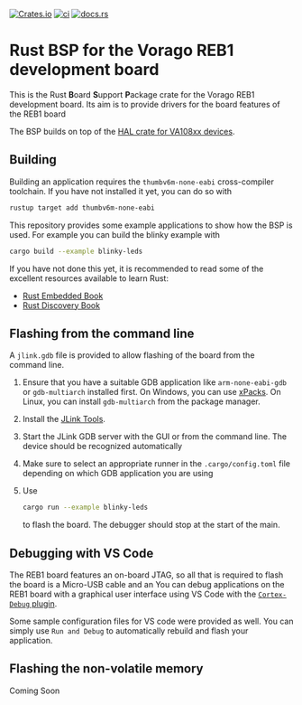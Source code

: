 [![Crates.io](https://img.shields.io/crates/v/vorago-reb1)](https://crates.io/crates/vorago-reb1)
[![ci](https://github.com/robamu-org/vorago-reb1-rs/actions/workflows/ci.yml/badge.svg)](https://github.com/robamu-org/vorago-reb1-rs/actions/workflows/ci.yml)
[![docs.rs](https://img.shields.io/docsrs/vorago-reb1)](https://docs.rs/vorago-reb1)

# Rust BSP for the Vorago REB1 development board

This is the Rust **B**oard **S**upport **P**ackage crate for the Vorago REB1 development board.
Its aim is to provide drivers for the board features of the REB1 board

The BSP builds on top of the [HAL crate for VA108xx devices](https://github.com/robamu-org/va108xx-hal-rs).

## Building

Building an application requires the `thumbv6m-none-eabi` cross-compiler toolchain.
If you have not installed it yet, you can do so with

```sh
rustup target add thumbv6m-none-eabi
```

This repository provides some example applications to show how the BSP is used. For example
you can build the blinky example with

```sh
cargo build --example blinky-leds
```

If you have not done this yet, it is recommended to read some of the excellent resources
available to learn Rust:

- [Rust Embedded Book](https://docs.rust-embedded.org/book/)
- [Rust Discovery Book](https://docs.rust-embedded.org/discovery/)

## Flashing from the command line

A `jlink.gdb` file is provided to allow flashing of the board from the command line.


1. Ensure that you have a suitable GDB application like `arm-none-eabi-gdb` or `gdb-multiarch`
   installed first. On Windows, you can use [xPacks](https://xpack.github.io/arm-none-eabi-gcc/).
   On Linux, you can install `gdb-multiarch` from the package manager.

2. Install the [JLink Tools](https://www.segger.com/downloads/jlink/#J-LinkSoftwareAndDocumentationPack).

3. Start the JLink GDB server with the GUI or from the command line. The device should be recognized
   automatically

4. Make sure to select an appropriate runner in the `.cargo/config.toml` file depending on which
   GDB application you are using

5. Use

   ```sh
   cargo run --example blinky-leds
   ```

   to flash the board. The debugger should stop at the start of the main.

## Debugging with VS Code

The REB1 board features an on-board JTAG, so all that is required to flash the board is a
Micro-USB cable and an 
You can debug applications on the REB1 board with a graphical user interface using VS Code with
the [`Cortex-Debug` plugin](https://marketplace.visualstudio.com/items?itemName=marus25.cortex-debug).

Some sample configuration files for VS code were provided as well. You can simply use `Run and Debug`
to automatically rebuild and flash your application.

## Flashing the non-volatile memory

Coming Soon
